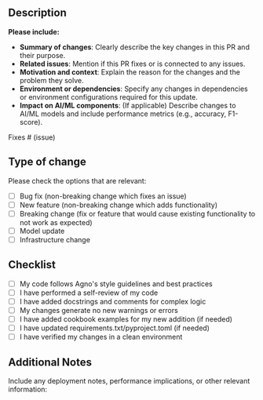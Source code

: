 ## Description

**Please include:**

- **Summary of changes**: Clearly describe the key changes in this PR and their purpose.
- **Related issues**: Mention if this PR fixes or is connected to any issues.
- **Motivation and context**: Explain the reason for the changes and the problem they solve.
- **Environment or dependencies**: Specify any changes in dependencies or environment configurations required for this update.
- **Impact on AI/ML components**: (If applicable) Describe changes to AI/ML models and include performance metrics (e.g., accuracy, F1-score).

Fixes # (issue)

## Type of change

Please check the options that are relevant:

- [ ] Bug fix (non-breaking change which fixes an issue)
- [ ] New feature (non-breaking change which adds functionality)
- [ ] Breaking change (fix or feature that would cause existing functionality to not work as expected)
- [ ] Model update
- [ ] Infrastructure change

## Checklist

- [ ] My code follows Agno's style guidelines and best practices
- [ ] I have performed a self-review of my code
- [ ] I have added docstrings and comments for complex logic
- [ ] My changes generate no new warnings or errors
- [ ] I have added cookbook examples for my new addition (if needed)
- [ ] I have updated requirements.txt/pyproject.toml (if needed)
- [ ] I have verified my changes in a clean environment

## Additional Notes

Include any deployment notes, performance implications, or other relevant information:
